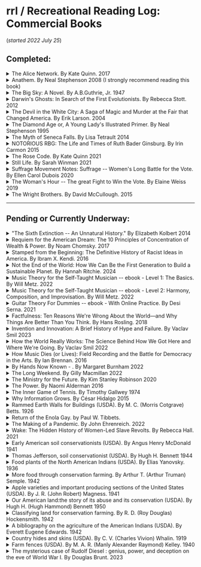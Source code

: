 # rrl / Recreational Reading Log: Commercial Books  
(*started 2022 July 25*)  

## Completed:  

<details><summary>The Alice Network.  By Kate Quinn.  2017</summary>  

### The Alice Network.  
Audio: https://www.overdrive.com/media/2985766/the-alice-network  
Ebook: https://www.overdrive.com/media/2952389/the-alice-network  
http://www.katequinnauthor.com/books/the-alice-network  
By [Kate Quinn](https://en.wikipedia.org/wiki/Kate_Quinn).  
Reading Notes:  See the [Wikipedia Summary](https://en.wikipedia.org/wiki/The_Alice_Network)  
Wikipedia Summary: https://en.wikipedia.org/wiki/The_Alice_Network  
Also see an [NPR Summary](https://www.npr.org/2017/06/08/530794379/the-alice-network-is-a-crackling-tale-of-spies-and-suspense)  

</details>

<details>
<summary>Anathem. By Neal Stephenson  2008 (I strongly recommend reading this book)</summary>

### Anathem.  
https://en.wikipedia.org/wiki/Anathem  
https://www.nealstephenson.com/anathem.html  
By [Neal Stephenson](https://en.wikipedia.org/wiki/Neal_Stephenson)  
Published 2008, 937 pages.  
See the plot summary at: https://en.wikipedia.org/wiki/Anathem#Plot_summary  
When you are finished with the book (*or whenever...*) consider reading Stephenson's [Acknowledgments page](https://www.nealstephenson.com/acknowledgments.html) to get a sense of what parts of this story are more tightly coupled to other's ideas.  

<details>
<summary>Reading Notes: </summary>

This story has enormous scope, incorporating a broad spectrum of [science fiction](https://en.wikipedia.org/wiki/List_of_science_fiction_themes) and [religious](https://en.wikipedia.org/wiki/List_of_religious_ideas_in_science_fiction) themes as it builds out science, technology, religion, and secular societies across multiple worlds.  
Some Quotes from the book:  
>Its general import is that one should never believe a thing only because one wishes that it were true.  

>They knew many things but had no idea why.  And strangely this made them more, rather than less, certain that they were right.  

>"That is the kind of beauty that I was trying to get you to see," Orolo told me. "Nothing is more important than that you see and love the beauty that is right in front of you, or else you will have no defense against the ugliness that will hem you in and come at you in so many ways."  

>Thousands of years ago, the work that people did had been broken down into jobs that were the same every day, in organizations where people were interchangeable parts.  All of the story had been bled out of their lives.  That was how it had to be; it was how you got a productive economy.  But it would be easy to see a will at work behind this: not exactly an evil will, but a selfish will.  The people who made this system thus were jealous, not of money and not of power but of story.  If their employees came home at day's end with interesting stories to tell, it meant something had gone wrong...  

>There is no longer superposition.  No wavefunction collapse.  Just a lot of copies of me -- of my brain -- each really existing in a different parallel cosmos.  The cosmos model residing in each of those parallel brains is really, definitely in one state or another.  And they interfere with one another.  

>Quantum interference -- the crosstalk among similar quantum states -- knits the different versions of your brain together.  

>Hearing was worse than useless; I was sorry I'd been born with ears.  

>And it happened all the time that the compromise between two perfectly rational altrnatives was something that made no sense at all.  

>There is one universe, by the definition of *universe*. It is not the cosmos we see through our eyes and our telescopes -- *that* is but a single Narrative, a thread winding through a Hemm space shared by many other Narratives besides ours.  Each Narrative looks like a cosmos alone, to any consciousness that partakes of it.  

>...the only way to determine the direction of time's arrow was to measure the amount of disorder in a system. The cosmos seems oblivious to time.  It only matters to us.  Consciousness is time-constituting.  We build time up out of instantaneous impressions that flow in through our sensory organs at each moment.  

>We don't give our consciousness sufficient credit for its ability to take in noisy, ambiguous, contradictory givens from the senses, and sort it out... to confer *thisness* on what we perceive.  ...absolutely necessary from an evolutionary standpoint...  

>The full cosmos consists of the physical stuff and consciousness.  Take away the consciouness and it's only dust; add consciousness and you get things, ideas, and time.  

>"All right, already!  I get it! The Hylaean Flow brings about convergent development of consciousness-bearing systems across worldtracks!  But where is the payoff?  There's got to be more to it than this big ship roaming from cosmos to cosmos collecting sample populations and embalming them in spheres."  

>I thought that I was like a man lame in one leg, who learned to move about well enough that all awareness of his disability had passed out of his mind.  And yet, when he tried to go on a journey, he kept finding himself back where he had started, since his weak leg made him go in circles.  But if he found a partner who was weak in the other leg, and the two of them set out as companions...  

>Then I happened to glance down at the coffin beside my knee, and wondered... Who had given the order...  

>There are certain worldtracks -- certain states of affairs -- that are only compatible with certain persons' being...absent.  

>Upsight: A sudden, usually unlooked-for moment of clear understanding.  

>The mystic nails a symbol to one meaning that was true for a moment but soon becomes false.  The poet, on the other hand, sees that truth *while it's true* but understands that symbols are always in flux and that their meanings are fleeting.... Anyway, my point is that guys like Flec have a weakness, almost a kind of addiction, for the mystical, as opposed to poetic, way of using their minds.  

>...the evolution of our minds from bits of inanimate matter was more beautiful and more extraordinary than any of the miracles cataloged down through the ages by the religions of our world. And so he had an instinctive skepticism of any system of thought, religious or theorical, that pretended to encompass that miracle, and in so doing sought to draw limits around it.  

>I was an adjunct professor, which means that I was given the most unpleasant and unrewarding teaching assignments with no opportunity for university-supported research, no job security, and no benefits.  Also the pay was terrible...  

>Well, that would challenge certain assumptions about the nature of reality that I did not even know I had.  

</details>

</details>


<details>
<summary>The Big Sky: A Novel. By A.B.Guthrie, Jr. 1947</summary>  

### The Big Sky.  
Book: https://en.wikipedia.org/wiki/The_Big_Sky_(novel)  (*It seems [widely available](https://duckduckgo.com/?t=h_&q=the+big+sky+by+a.b.+guthrie+jr&ia=web) in libraries and commercially.*)  
Audio: https://www.overdrive.com/media/1222142/the-big-sky (14:24)  
By [A.B.Guthrie, Jr. (Alfred Bertram Guthrie, Jr.)](https://en.wikipedia.org/wiki/A._B._Guthrie_Jr.) (1901 - 1991)  

Reader notes: A classic [western](https://en.wikipedia.org/wiki/Western_(genre)) novel.  It begins in the 1830s about Boone Caudill, Jim Deakins, and Dick Summers.  
After a fight with his father, *Boone* takes his unconscious father's rifle and runs away to *the West* and *the mountains*.  Boone starts his flight as a scared child, but as he overcomes numerous challenges facing him as a penniless runaway he gains confidence in himself and in his *plan* to head *West*.  Jim Deakins joins *Boone* along the road in Kentucky. In St. Louis they join a [keelboat](https://en.wikipedia.org/wiki/Keelboat) team that includes Dick Summers heading up the Missouri River -- headed West. After their keelboat meets with disaster, they stick together trapping and hunting in the mountains for years.  When Dick Summers *goes back East* as an *old man*, Boone and Jim continue together and spend time with the Blackfeet Piegan Indians. Then Boone travels back to Kentucky after receiving a letter from his mother.  Finally, Boone begins a journey West again, stopping to talk with Dick Summers, now farming in Missouri, and coming to a vague *understanding* that *The West* of his dreams is gone and his behavior has left him unmoored and without a sense of his future.  
The story's central character Boone Caudill learns to be an expert trapper, hunter, and tracker -- *joining* nature and observing his environment with all his senses.  He is able to endure enormous suffering from long travel on horseback and on foot and camping in melting heat and sharp cold, from injury, and from lack of food.  As far as that goes, he is a classic, maybe even heroic "[mountain man](https://en.wikipedia.org/wiki/Mountain_man)."  But from many perspectives, Boone Caudill also seems like an anti-hero.  He steals a gun, steals a boat, steals horses, murders repeatedly without remorse.  He is often ill-tempered, unfriendly, even hostile.  He is inarticulate in speech and thought.  This combination often makes him a rough, sporatically dangerous, even malicious character.  
A.B.Guthrie's writing is the hero of this story.  He drew me in and took me on repeated journeys through the mountains, plains and rivers of the 1830s American mountain West.  His humans seem human, and I could *see* and *feel* the world within which the story took place.  Through character's thinking and dialog, the author also presents a range of attitudes and perspectives toward the land and resource *theft*, the cultural and literal genocide of indigenous peoples that was practiced across the American West in the 19th century.  
If you are interested in the topic of *mountain men* in the 19th century, you might try the biography of [Joseph L. Meek](https://en.wikipedia.org/wiki/Joseph_Meek), "[Eleven Years in the Rocky Mountains and Life on the Frontier](https://mccright.github.io/rrl/AudioBooks/)." By [Frances A. Fuller Victor](https://en.wikipedia.org/wiki/Frances_Fuller_Victor), 1870.  Audio: https://librivox.org/eleven-years-in-the-rocky-mountains-and-a-life-on-the-frontier-by-frances-a-fuller-victor/ (13:39) and text: https://www.gutenberg.org/ebooks/39465  
My copy of this book was a loan from a brother-in-law.  It was printed in 1980 and included a helpful map in the front.  This was excellent recreational reading and I recommend it to everyone having even a hint of interest in this genre!  

Wikipedia Summary: https://en.wikipedia.org/wiki/The_Big_Sky_(novel)  

</details>


<details>
<summary>Darwin's Ghosts: In Search of the First Evolutionists. By Rebecca Stott.  2012</summary>  

### Darwin's Ghosts: In Search of the First Evolutionists.  
https://catalog.urbandalelibrary.org/polaris/search/title.aspx?ctx=3.1033.0.0.3&pos=4&cn=146154  
By [Stott, Rebecca](https://en.wikipedia.org/wiki/Rebecca_Stott)  (1964 - ___)  
<details>
<summary>Reader's Notes, Librivox and Other 3rd Party Summaries:</summary> 

Reader's Notes: From the highest level, "Darwin's Ghosts" is "[2,200-year history of Darwin's predecessors](https://en.wikipedia.org/wiki/Rebecca_Stott)" along with investigating how the work of those individuals on the origins of life influenced the arts and popular culture.  The author investigates the idea of "transmutation" [more thoroughly than did Darwin](https://www.theguardian.com/books/2012/jun/01/darwins-ghosts-rebecca-stott-review). Example... While Europe drug through the middle ages Viking long boats were invading Britain, in Basra and Bagdad, elites paid for the expansion and distribution of knwoledge...  Ninth century Abbasid empire scholar called [al-Jāḥiẓ](https://en.wikipedia.org/wiki/Al-Jahiz) was part of a corp of translators, translating earlier manuscripts while also creating new books.  al-Jāḥiẓ, "to fulfil his moral obligation to God, an obligation enjoined by the [Quran](https://en.wikipedia.org/wiki/Quran) to look closely and search for understanding," wrote about nature's interconnectedness, ecosystems and survival of the fittest in his unfinished, 7-volume book of "Living Beings"...  Stott moves on through contributions of [Aristotle](https://en.wikipedia.org/wiki/Aristotle), [Leonardo da Vinci](https://en.wikipedia.org/wiki/Leonardo_da_Vinci), [Benoît de Maillet (Telliamed)](https://en.wikipedia.org/wiki/Beno%C3%AEt_de_Maillet), [Bernard Palissy](https://en.wikipedia.org/wiki/Bernard_Palissy), [Abraham Tremblay](https://en.wikipedia.org/wiki/Abraham_Trembley), [Denis Diderot](https://en.wikipedia.org/wiki/Denis_Diderot), [Jean-Baptiste Lamarck](https://en.wikipedia.org/wiki/Jean-Baptiste_Lamarck), [Constantine Samuel Rafinesque](https://en.wikipedia.org/wiki/Constantine_Samuel_Rafinesque), [Robert Edmond Grant](https://en.wikipedia.org/wiki/Robert_Edmond_Grant), [Robert Chambers](https://en.wikipedia.org/wiki/Robert_Chambers_(publisher,_born_1802)), [Alfred Wallace](https://en.wikipedia.org/wiki/Alfred_Russel_Wallace) and more.  Many of them performed their investigations and built their arguments/explanations in the context of "governing" bodies and accompanying systems which demanded conformance with the idea that "[everything was presumed to have been created perfectly by God](https://www.bookbrowse.com/reviews/index.cfm/book_number/2721/darwins-ghosts)" -- sometimes under threat of death.  
Third Party Reviews / Summaries:  
"Darwin's Ghosts by Rebecca Stott – review." By Richard Fortey, Fri 1 Jun 2012. (accessed 2023-09-19)  [https://www.theguardian.com/books/2012/jun/01/darwins-ghosts-rebecca-stott-review](https://www.theguardian.com/books/2012/jun/01/darwins-ghosts-rebecca-stott-review)  
https://catalog.urbandalelibrary.org/polaris/search/title.aspx?ctx=3.1033.0.0.3&pos=4&cn=146154  
>A NEW YORK TIMES NOTABLE BOOK "[An] extraordinarily wide-ranging and engaging book [about] the men who shaped the work of Charles Darwin . . . a book that enriches our understanding of how the struggle to think new thoughts is shared across time and space and people."-- The Sunday Telegraph (London) Soon after the publication of On the Origin of Species, Charles Darwin received an unsettling letter that accused him of taking credit for a theory that had already been discovered by others. Realizing his error of omission, Darwin tried to trace all of the natural philosophers who had laid the groundwork for his theory, but he found that history had already forgotten many of them. Rebecca Stott goes in search of these ghosts, telling the epic story of the discovery of evolution and natural selection from Aristotle to the ninth-century Arab writer Al-Jahiz to Leonardo da Vinci to the brilliant naturalists of the Jardin des Plantes to Alfred Wallace and Erasmus Darwin, and finally to Charles Darwin himself. Evolution was not discovered single-handedly. It was an idea that was advanced over centuries by daring individuals across the globe who had the imagination to speculate on nature's extraordinary ways--and the courage to articulate such speculations at a time when to do so was often considered heresy. Praise for Darwin's Ghosts "Absorbing . . . Stott captures the breathless excitement of an investigation on the cusp of the unknown. . . . A lively, original book."-- The New York Times Book Review "Stott's research is broad and unerring; her book is wonderful. . . . An exhilarating romp through 2,000 years of fascinating scientific history."-- Nature "Stott brings Darwin himself to life. . . . [She] writes with a novelist's flair. . . . Darwin and the 'ghosts' so richly described in Ms. Stott's enjoyable book are the descendants of Aristotle and Bacon and the ancestors of today's scientists."-- The Wall Street Journal "Riveting . . . Stott has done a wonderful job in showing just how many extraordinary people had speculated on where we came from before the great theorist dispelled all doubts."-- The Guardian (U.K.)  

</details>
</details>


<details>
<summary>The Devil in the White City: A Saga of Magic and Murder at the Fair that Changed America. By Erik Larson. 2004</summary>

### The Devil in the White City: A Saga of Magic and Murder at the Fair that Changed America.  
https://www.penguinrandomhouse.com/books/98115/the-devil-in-the-white-city-by-erik-larson/  
By [Erik Larson](https://en.wikipedia.org/wiki/Erik_Larson_(author))  (1954 - ), Published 2004, Vintage, 447 pages.  

Reading Notes:  An interesting investigation of the 1893 Chicago World's Fair, and the serial murderer [Herman Webster Mudgett](https://en.wikipedia.org/wiki/H._H._Holmes) (a.k.a. Dr. Henry Howard Holmes or H. H. Holmes) who took advantage of those attracted to the city during its construction and run-time. See the [Wikipedia summary](https://en.wikipedia.org/wiki/The_Devil_in_the_White_City) for a more thorough review.  

3rd Party Summaries:  
https://en.wikipedia.org/wiki/The_Devil_in_the_White_City  
https://www.nytimes.com/2003/02/10/books/books-of-the-times-add-a-serial-murderer-to-1893-chicago-s-opulent-overkill.html  
https://www.readinggroupguides.com/reviews/the-devil-in-the-white-city/guide  
https://www.sparknotes.com/lit/the-devil-in-the-white-city/summary/  


</details>

<details>
<summary>The Diamond Age or, A Young Lady's Illustrated Primer.  By Neal Stephenson  1995</summary>

### The Diamond Age or, A Young Lady's Illustrated Primer  
https://en.wikipedia.org/wiki/The_Diamond_Age  
By [Neal Stephenson](https://en.wikipedia.org/wiki/Neal_Stephenson)  
Published 1995  
Summary:  
..."nanotechnology made nearly anything possible, and so the cultural role in deciding what *should* be done with it had become far more important than imagining what *could* be done with it." (page 37)  This book [covers a lot of territory](https://en.wikipedia.org/wiki/The_Diamond_Age).  Written in the early 1990s, Stephenson created a world in the 3rd or 4th decade of the 21st century where nanotechnology had changed *everything* and humanity was characterized by extreme tribalism.  

</details>


<details><summary>The Myth of Seneca Falls.  By Lisa Tetrault  2014</summary>

### The Myth of Seneca Falls -- Memory and the Women's Suffrage Movement, 1848-1898.  
https://www.overdrive.com/media/3347264/the-myth-of-seneca-falls  
https://uncpress.org/book/9781469633503/the-myth-of-seneca-falls/  
By [Lisa Tetrault](https://www.cmu.edu/dietrich/history/people/faculty/tetrault.html), 2014, The University of North Carolina Press  
Explores some of the core myth-making establishing the widely-accepted narrative of the women's suffrage movement in the U.S.  
  
</details>


<details><summary>NOTORIOUS RBG: The Life and Times of Ruth Bader Ginsburg.  By Irin Carmon  2015</summary>

### Notorious RBG: The Life and Times of Ruth Bader Ginsburg  
Audio: https://www.overdrive.com/media/2396486/notorious-rbg  
Ebook: https://www.overdrive.com/media/2122662/notorious-rbg  
This is an often uncritical "[Ruth Bader](https://en.wikipedia.org/wiki/Ruth_Bader_Ginsburg) Ginsburg Museum" well-described in a 2015 NYT book review here: [https://www.nytimes.com/2015/12/06/books/review/notorious-rbg-the-life-and-times-of-ruth-bader-ginsburg.html](https://www.nytimes.com/2015/12/06/books/review/notorious-rbg-the-life-and-times-of-ruth-bader-ginsburg.html)  
By [Irin Carmon](https://en.wikipedia.org/wiki/Irin_Carmon) and [Shana Knizhnik](https://en.wikipedia.org/wiki/Shana_Knizhnik), published 2015.  

</details>


<details><summary>The Rose Code. By Kate Quinn  2021</summary>

### The Rose Code.  
Audio: https://www.overdrive.com/media/5761753/the-rose-code  
Ebook: https://www.overdrive.com/media/5537221/the-rose-code  
[https://catalog.urbandalelibrary.org/...](https://catalog.urbandalelibrary.org/polaris/search/searchresults.aspx?ctx=3.1033.0.0.3&type=Keyword&term=the%20rose%20code&by=TI&sort=RELEVANCE&limit=TOM=*&query=&page=0&searchid=3)  
https://www.katequinnauthor.com/books/the-rose-code/  
By [Kate Quinn](https://en.wikipedia.org/wiki/Kate_Quinn).  
Reading Notes:  
This is a useful and entertaining (*fictional*) history about the WWII cryptographers (*and others*) of Bletchley Park -- the operators and mathematicians that play a material role in the history of computers and code-breaking.  

</details>


<details><summary>Still Life.  By Sarah Winman 2021  </summary>

### Still Life.  
https://www.penguinrandomhouse.com/books/670069/still-life-by-sarah-winman/  
By [Sarah Winman](https://en.wikipedia.org/wiki/Sarah_Winman) and [and interview here](https://www.abc.net.au/news/2022-08-06/sarah-winman-still-life-book-interview/101300474) (1964 - ),  G.P. Putnam's Sons, Publication date: November 2, 2021; 464 pages  

Reading Notes:  
Quote:  
>A meager stain in the corridors of history, that's all we are. A little mark of scuff.  

This is an excellent story about a collection of kind people starting with a chance meeting in 1940s wartime Italy, then a neighborhood bar in London after the war, and a neighborhood in Florence in the 1950s, 60s, and into the 70s.  *see the either or both of the reviews below...*  

3rd Party Summaries:  
[NYT Review By Lauren Fox](https://www.nytimes.com/2021/11/02/books/review/still-life-sarah-winman.html), and [Washington Post Review By Ron Charles](https://www.washingtonpost.com/entertainment/books/still-life-sarah-winman-book-review/2021/11/22/2eb81bca-4bcc-11ec-b0b0-766bbbe79347_story.html)  

</details>


<details><summary>Suffrage Movement Notes: Suffrage -- Women's Long Battle for the Vote.  By Ellen Carol Dubois  2020</summary>

### Suffrage Movement Notes: Suffrage -- Women's Long Battle for the Vote.  
https://www.simonandschuster.com/books/Suffrage/Ellen-Carol-DuBois/9781501165184  
By [Ellen Carol Dubois](https://ellencaroldubois.com/about/), 2020, Simon & Schuster.  
Summary:  
...explores 75 years of suffrage struggle, Organized into four episodes:  first, "universal suffrage" -- the vote for all U.S. citizens; second, Gilded Age expansion of suffrage support and intersections with other organizations, especially the WTCU; third, highlighting the states that were able to enfranchise four million women by 1914; and finally, the final push for the Nineteenth Amendment in 1920.  
  
</details>


<details><summary>The Woman's Hour -- The great Fight to Win the Vote.  By Elaine Weiss  2019</summary>

### The Woman's Hour -- The great Fight to Win the Vote.  
Audio: https://www.overdrive.com/media/3359963/the-womans-hour  
Ebook: https://www.overdrive.com/media/3348755/the-womans-hour  
https://www.penguinrandomhouse.com/books/318833/the-womans-hour-by-elaine-weiss/  
By [Elaine Weiss](https://elaineweiss.com/bio/), 2019, Penguin Random House  
This is a close-up on Nashville and the people working there in the summer of 1920 as Tennessee becomes the final ratification of the 19th Amendment.  
</details>


<details><summary>The Wright Brothers. By David McCullough. 2015</summary>

### The Wright Brothers.  
Audio: https://www.overdrive.com/media/1815407/the-wright-brothers  
Ebook: https://www.overdrive.com/media/2145785/the-wright-brothers  
By [David McCullough](https://en.wikipedia.org/wiki/David_McCullough) (July 7, 1933 – August 7, 2022)  
[https://catalog.urbandalelibrary.org/...](https://catalog.urbandalelibrary.org/polaris/search/title.aspx?ctx=3.1033.0.0.3&pos=1&cn=178265)  
Readers Notes:  Author David McCullough describes the unique, courageous brothers, Wilbur and Orville Wright, who did the science, engineering, and construction leading to the first powered, heavier-than-air machine to achieve controlled, sustained flight with a pilot aboard on December 17, 1903 at Kitty Hawk, North Carolina.  McCullough carries the story through the brother's *perfection* of their machine and its marketing to a sometimes flight-crazed world, their efforts to protect their patents -- all the while providing context by weaving in the brother's family life.  
Wikipedia Summary: https://en.wikipedia.org/wiki/The_Wright_Brothers_(book)  

</details>


-----
    
## Pending or Currently Underway:  


<details>
<summary>"The Sixth Extinction -- An Unnatural History." By Elizabeth Kolbert 2014</summary>

### "The Sixth Extinction -- An Unnatural History."  
Audio: https://www.overdrive.com/media/1395942/the-sixth-extinction  
Ebook: https://www.overdrive.com/media/1378076/the-sixth-extinction  
By [Elizabeth Kolbert](https://en.wikipedia.org/wiki/Elizabeth_Kolbert)  (1961 - _)  
[OverDrive Summary](https://www.overdrive.com/media/1378076/the-sixth-extinction):  
>A major book about the future of the world, blending intellectual and natural history and field reporting into a powerful account of the mass extinction unfolding before our eyes.  
>Over the last half a billion years, there have been five mass extinctions, when the diversity of life on earth suddenly and dramatically contracted. Scientists around the world are currently monitoring the sixth extinction, predicted to be the most devastating extinction event since the asteroid impact that wiped out the dinosaurs. This time around, the cataclysm is us.  
>In The Sixth Extinction, two-time winner of the National Magazine Award and New Yorker writer Elizabeth Kolbert draws on the work of scores of researchers in half a dozen disciplines, accompanying many of them into the field: geologists who study deep ocean cores, botanists who follow the tree line as it climbs up the Andes, marine biologists who dive off the Great Barrier Reef. She introduces us to a dozen species, some already gone, others facing extinction, including the Panamian golden frog, staghorn coral, the great auk, and the Sumatran rhino. Through these stories, Kolbert provides a moving account of the disappearances occurring all around us and traces the evolution of extinction as concept, from its first articulation by Georges Cuvier in revolutionary Paris up through the present day. The sixth extinction is likely to be mankind's most lasting legacy; as Kolbert observes, it compels us to rethink the fundamental question of what it means to be human.  

</details>


<details>
<summary>Requiem for the American Dream: The 10 Principles of Concentration of Wealth & Power. By Noam Chomsky.  2017</summary>

### Requiem for the American Dream: The 10 Principles of Concentration of Wealth & Power.  
Ebook: https://www.overdrive.com/media/2950318/requiem-for-the-american-dream  
Audio: https://www.overdrive.com/media/3783918/requiem-for-the-american-dream  
By [Noam Chomsky](https://en.wikipedia.org/wiki/Noam_Chomsky)  (1928 - __)  
[Wikipedia Summary](https://en.wikipedia.org/wiki/Requiem_for_the_American_Dream):  
>(*This is*) a book by political activist and linguist Noam Chomsky. It was created and edited by Peter Hutchinson, Kelly Nyks, and Jared P. Scott. It lays out Chomsky's analysis of [neoliberalism](https://en.wikipedia.org/wiki/Neoliberalism).  It focuses on the concentration of wealth and power in United States over the past forty years, analyzing the [income inequality](https://en.wikipedia.org/wiki/Economic_inequality).  The book was published by Seven Stories Press in 2017.  
>The book charts Chomsky's analysis of the concentration of wealth from the 1970s to now. Chomsky analyzes the way in which power relations shifted from the late 1940s to today, in the name of "plutocratic interests".[2] This shift in power relations ends up being an assault "on lower- and middle-class people, which has escalated in recent decades during the ascendancy of what is known as 'neoliberalism' – with fiscal austerity for the poor and tax cuts and other subsidies for the wealthy minority."[3] Chomsky is most interested in how the rise of financialization, which "is a process whereby financial markets, financial institutions, and financial elites gain greater influence over economic policy and economic outcomes,"[4] and how it affects and shapes public life in America, leading to a concentration of wealth and power to elite persons and institutions. This has been shown to lead to phenomena like the richest people in the world having as much wealth as the bottom half of the world.  

</details>


<details>
<summary>Stamped from the Beginning: The Definitive History of Racist Ideas in America. By Ibram X. Kendi.  2016 </summary>

### Stamped from the Beginning: The Definitive History of Racist Ideas in America.  
https://www.ibramxkendi.com/stampedbook  
Ebook: https://www.overdrive.com/media/3332121/stamped-from-the-beginning  
Audio: https://www.overdrive.com/media/10236401/stamped-from-the-beginning  
https://www.boldtypebooks.com/titles/ibram-x-kendi/stamped-from-the-beginning/9781568585987/  
By [Ibram X. Kendi](https://www.ibramxkendi.com/bio) and [and here]((https://en.wikipedia.org/wiki/Ibram_X._Kendi)) (1982 - ),  Bold Type Books, Publication date: April 12, 2016; 608 pages  

Reading Notes:  

3rd Party Summaries:  
[Author's Summary](https://www.ibramxkendi.com/stamped).  
Wikipedia Summary](https://en.wikipedia.org/wiki/Stamped_from_the_Beginning)  
[The Guardian Review By Mark Anthony Neal](https://www.theguardian.com/books/2017/aug/24/stamped-from-beginning-ibram-x-kendi-review)  
[Wash.Post Review By Carlos Lozada](https://www.washingtonpost.com/news/book-party/wp/2016/04/15/the-racism-of-good-intentions/)  

</details>


<details>
<summary>Not the End of the World: How We Can Be the First Generation to Build a Sustainable Planet. By Hannah Ritchie. 2024</summary>

### Not the End of the World: How We Can Be the First Generation to Build a Sustainable Planet. 2024  
[Pending release January 9, 2024](https://www.nottheendoftheworld.co.uk/)  
Ebook: https://www.overdrive.com/media/9820151/not-the-end-of-the-world  
Audio: https://www.overdrive.com/media/9819983/not-the-end-of-the-world  
By [Hannah Ritchie](https://en.wikipedia.org/wiki/Hannah_Ritchie)  

[GatesNotes Review](https://www.gatesnotes.com/Not-the-End-of-the-World) quote:  
>"Ritchie has a perspective shaped less by the news than by the facts -- something she’s refined through her work as lead researcher at 'Our World in Data,' an online platform that publishes some of my favorite data-driven articles and graphics on global issues today. (The Gates Foundation is a funder.) ...she uses those facts to tell a surprisingly optimistic and often counterintuitive story, one that completely contradicts the doomsday-ism in most climate change conversations.  After reading her whole book -- which comes out in the U.S. on January 9, 2024, and in the U.K. on January 11 -- I can confidently say that Ritchie has done for the environment what (Hans) Rosling spent his life doing for public health and global development."  

[Our World in Data](https://ourworldindata.org/)  
[Hans Rosling](https://en.wikipedia.org/wiki/Hans_Rosling)  

</details>


<details>
<summary>Music Theory for the Self-Taught Musician -- ebook - Level 1: The Basics.  By Will Metz.  2022</summary>

### Music Theory for the Self-Taught Musician -- ebook - Level 1: The Basics  
Ebook: https://www.overdrive.com/media/8686036/music-theory-for-the-self-taught-musician  
By [Will Metz](https://www.linkedin.com/in/guillaume-metz-54539b136/) and some of his [free videos](https://www.willmetzacademy.com/blog)  

</details>


<details>
<summary>Music Theory for the Self-Taught Musician -- ebook - Level 2: Harmony, Composition, and Improvisation.  By Will Metz. 2022</summary>

### Music Theory for the Self-Taught Musician -- ebook - Level 2: Harmony, Composition, and Improvisation  
Ebook: https://www.overdrive.com/media/8686038/music-theory-for-the-self-taught-musician  
By [Will Metz](https://www.linkedin.com/in/guillaume-metz-54539b136/) and some of his [free videos](https://www.willmetzacademy.com/blog)  

</details>


<details>
<summary>Guitar Theory For Dummies -- ebook - With Online Practice.  By Desi Serna. 2021</summary>

### Guitar Theory For Dummies -- ebook - With Online Practice  
Ebook: https://www.overdrive.com/media/7166347/guitar-theory-for-dummies  
By [Desi Serna](https://www.guitarmusictheory.com/) and some of his [free videos](https://www.youtube.com/user/GuitarMusicTheoryTab) and [archived videos](https://www.guitarmusictheory.com/author/gmt1mj/)  

</details>


<details>
<summary>Factfulness: Ten Reasons We're Wrong About the World—and Why Things Are Better Than You Think. By Hans Rosling. 2018</summary>

### Factfulness: Ten Reasons We're Wrong About the World—and Why Things Are Better Than You Think.  
Ebook: https://www.overdrive.com/media/4669521/factfulness  
Audio: https://www.overdrive.com/media/3940143/factfulness  
By [Hans Rosling](https://en.wikipedia.org/wiki/Hans_Rosling)  (1948 - 2017)  

Wikipedia Summary: [https://en.wikipedia.org/wiki/Factfulness...](https://en.wikipedia.org/wiki/Factfulness:_Ten_Reasons_We%27re_Wrong_About_the_World_%E2%80%93_and_Why_Things_Are_Better_Than_You_Think)  
See his: [Ten rules of thumb helping to avoid overdramatic interpretations](https://en.wikipedia.org/wiki/Factfulness:_Ten_Reasons_We%27re_Wrong_About_the_World_%E2%80%93_and_Why_Things_Are_Better_Than_You_Think#Rules_of_thumb)  
GatesNotes Summary: https://www.gatesnotes.com/Factfulness#  

</details>


<details>
<summary>Invention and Innovation: A Brief History of Hype and Failure.  By Vaclav Smil 2023  </summary>

### Invention and Innovation: A Brief History of Hype and Failure.  
By [Vaclav Smil](https://en.wikipedia.org/wiki/Vaclav_Smil) published 2023

[GatesNotes Review](https://www.gatesnotes.com/Invention-and-Innovation) quote:  
>"Smil believes there was only one real period of explosive innovation in the past 150 years: 1867-1914. During those years, inventors created internal combustion engines, electric lights, the telephone, inexpensive methods of producing steel, aluminum smelting, plastics, and the first electronic devices. Humanity also gained revolutionary insights in the fields of infectious disease, medicine, agriculture, and nutrition."  

</details>


<details>
<summary>How the World Really Works: The Science Behind How We Got Here and Where We're Going.  By Vaclav Smil 2022  </summary>

### How the World Really Works: The Science Behind How We Got Here and Where We're Going.  
Ebook: https://www.overdrive.com/media/6495140/how-the-world-really-works  
Audio: https://www.overdrive.com/media/6490996/how-the-world-really-works  
By [Vaclav Smil](https://en.wikipedia.org/wiki/Vaclav_Smil) published 2022, 336 pages  
This is a useful book, one that should be required reading for anyone.  
Summary at: https://www.kirkusreviews.com/book-reviews/vaclav-smil/how-the-world-really-works/ and read a review by Bill Gates at: [https://www.gatesnotes.com/Books/How-the-World-Really-Works](https://www.gatesnotes.com/Books/How-the-World-Really-Works)  

<details>
<summary>Reading Notes:</summary>

>By 1800... plant fuels still supply more than 98 percent of all heat and light used by [humans (*as opposed to coal or animal oils*)], and human and animal muscles still provide more than 90% of all mechanical energy needed in farming, construction, and manufacturing. ...Even by 1850, rising coal extraction in Europe and North America supplies no more than 7% of all fuel energy, nearly half of all useful kenetic energy comes from draft animals, about 40% from human muscles, and just 15% from the three inanimate prime movers: waterwheels, windmills, and the slowly spreading steam engines. ...by 1900...modern energy sources (coal and some crude oil) provide half of all primary energy, and traditional fuels (wood, charcoal, straw) the other half.  ...By 1900, inanimate prime movers supply about half of all mechanical energy... By 1950, fossil fuels supply nearly 3/4 of primary energy (still dominated by coal) and inanimate prime movers...provide more than 80% of all mechanical energy... (page 17)  
>...by the year 2000...only (about 12%) depend on biomass fuels for primary energy. ... Animate prime movers hold only a 5% share of mechanical energy... 1,500-fold increase (*in the use of fossil fuels*) over the past 220 years. (page 18)  
>since 1800 the gain (*in overall energy efficiency*) was about 3,500-fold. ... An average inhabitant of the Earth nowadays has at their disposal nearly 700 times more useful energy than their ancestors had at the beginning of the 19th century. ...(*by 2020*)it is as if 60 adults would be working non-stop, day and night, for each average person; and for the inhabitants of affluent countries this equivalent of steadily laboring adults would be...between 200 and 240. (page 19)  
>..."the economic system is essentially a system for extracting, processing and transforming energy as resources into energy embodied in products and services." ...Given all these readily verifiable realities, it is hard to understand why modern economics has largely ignored energy. ...as if output could be produced by labor and capital alone... Understanding how the world really works cannot be done without at least a modicum of energy literacy. (page 21)  
>...our civilization is so deeply reliant on fossil fuels that the next transition will take much longer than most people think. (page 22)  
>Energy is among the most elusive and most misunderstood concepts, and a poor grasp of basic realities has led to many illusions and delusions. (page 23)  (*It is often not practical/possible to substitute one form of energy with another*)  
Energy: The common definition == "The capacity for doing work" or (*Richard Feynman*) "energy has a large number of different forms, and there is a formula for each one.  These are gravitational energy, kinetic energy, heat energy, elastic energy, electrical energy, chemical energy, radiant energy, nuclear energy, mass energy."  
>...Electricity still supplies only a relatively small share of the final global energy consumption, just 18 percent. (page 35)  
>...(*the amount of electricity generated by*) nuclear fission...peaked in 2006, and has since declined slightly to about 10 percent of global electricity generation. (page 36)  
>Given the fact that annual CO2 emissions from fossil fuel combustion surpassed 37 billion tons in 2019, the net-zero goal by 2050 will call for an energy transition of unprecented in both pace and scale. (page 38)  
>Annual global demand for fossil carbon is now (2019) just above 10 million tons a year -- a mass nearly five times more than the recent annual harvest of all stable grains feeding humanity, and more than twice the mass of water drunk annual by the world's nearly 8 billion (2019) inhabitants...  (page 42)  
> ...the affluent world...can take some impressive and relatively rapid decarbonization steps (to put it bluntly, it should do with using less energy of any kind). (page 43)  


Mechanical energy: Isaac Newton's approach == a joule is the force of one newton, or '*the mass of 1 kilogram accelerated by 1 m/s² acting over a distance of 1 meter*.  
https://books.google.com/books?id=LKZPEAAAQBAJ&printsec=frontcover#v=onepage&q&f=false  

[Harvard Book Store](https://www.harvard.com/book/how_the_world_really_works/) review:  
>"An essential analysis of the modern science and technology that makes our twenty-first century lives possible--a scientist's investigation into what science really does, and does not, accomplish. We have never had so much information at our fingertips and yet most of us don't know how the world really works. This book explains seven of the most fundamental realities governing our survival and prosperity."  

</details>

</details>


<details>
<summary>How Music Dies (or Lives): Field Recording and the Battle for Democracy in the Arts. By Ian Brennan.  2016</summary>

### How Music Dies (or Lives): Field Recording and the Battle for Democracy in the Arts.  
Ebook: https://www.overdrive.com/media/2570801/how-music-dies-or-lives-field-recording-and-the-battle-f  
https://www.skyhorsepublishing.com/allworth-press/9781621534877/how-music-dies-or-lives/  
https://books.google.com/books/about/How_Music_Dies_or_Lives.html?id=YjmCDwAAQBAJ  
By [Ian Brennan](https://en.wikipedia.org/wiki/Ian_Brennan_(music_producer)) and [and interview here](https://infiniteculture.wordpress.com/2016/01/06/breaking-down-barriers-an-interview-with-ian-brennan/) (1966 - ),  
Foreword by [Corin Tucker](https://en.wikipedia.org/wiki/Corin_Tucker)  
Allworth, Publication date: February 23, 2016; 426 pages  

Reading Notes:  

[Publisher's Summary](https://www.skyhorsepublishing.com/allworth-press/9781621534877/how-music-dies-or-lives/):  
All recordings document life, arising from a specific time and place, and if that place is artificial, the results will be as well.  Culled from a lifetime of learning through failure and designed to provoke thought and inspiration for artists in every medium, How Music Dies (or Lives) is a virtual how-to manual for those on a quest for authenticity in an age of airbrushed and Auto-Tuned so-called "artists."  Author and Grammy-winning producer Ian Brennan chronicles his own journeys to find new and ancient sounds, textured voices, and nonmalleable songs, and he presents readers with an intricate look at our technological society.  His concise prose covers topics such as:  

* The damages of colonization in generalizing distinctive variations  
* The need for imperfection  
* The gaps between manufacturing and invention  
* The saturation of music in everyday life  

This guide serves those who ask themselves, "What's wrong with our culture?" Along with possible answers are lessons in using the microphone as a telescope, hearing the earth as an echo, and appreciating the value of democratizing voices.  

</details>



<details>
<summary>By Hands Now Known - . By Margaret Burnham  2022</summary>

### : Jim Crow's Legal Executioners  
Ebook: https://www.overdrive.com/media/8821955/by-hands-now-known  
Audio: https://www.overdrive.com/media/9143698/by-hands-now-known  
https://www.google.com/books/edition/By_Hands_Now_Known_Jim_Crow_s_Legal_Exec/9N9hEAAAQBAJ    
Illustrated | 328 pp. | W.W. Norton & Company  
By [Margaret A. Burnham](https://en.wikipedia.org/wiki/Margaret_Burnham) and [https://law.northeastern.edu/faculty/burnham/](https://law.northeastern.edu/faculty/burnham/)  
Reviews:  
https://www.nytimes.com/2022/09/21/books/review/by-hands-now-known-margaret-burnham.html  
https://www.nybooks.com/articles/2023/04/06/a-regional-reign-of-terror-jim-crow-by-hands-now-known/  

</details>

<details>
<summary>The Long Weekend. By Gilly Macmillan  2022</summary>

### The Long Weekend: A Novel -- Three Couples, Two Bodies, One Secret.  
https://www.harpercollins.com/products/the-long-weekend-gilly-macmillan  
[https://catalog.urbandalelibrary.org/...](https://catalog.urbandalelibrary.org/polaris/search/title.aspx?ctx=3.1033.0.0.3&pos=1&cn=463648)  
By [Gilly Macmillan](https://www.harpercollins.com/blogs/authors/gilly-macmillan-201511204348807).  
ISBN: 9780063074323  

</details>


<details>
<summary>The Ministry for the Future.  By Kim Stanley Robinson  2020</summary>

### The Ministry for the Future  
Audio: https://www.overdrive.com/media/5558525/the-ministry-for-the-future  
Ebook: https://www.overdrive.com/media/5255196/the-ministry-for-the-future  
By [Kim Stanley Robinson](https://en.wikipedia.org/wiki/Kim_Stanley_Robinson) (1952 - _)  
Published October 2020, 576 pages  

Wikipedia Summary: https://en.wikipedia.org/wiki/The_Ministry_for_the_Future  

See the audio book entry on my [AudioBooks page](https://mccright.github.io/rrl/AudioBooks/#ministry_for_the_future)  
This may be one of those books to read after listening to it.   

</details>

<details>
<summary>The Power.  By Naomi Alderman  2016</summary>

### The Power.  
https://en.wikipedia.org/wiki/The_Power_(Alderman_novel)
By [Naomi Alderman](https://en.wikipedia.org/wiki/Naomi_Alderman)  Published 2016  
[Review placeholder]()  
>"What would the world be like, Alderman asks, if all the women on Earth suddenly developed the ability to discharge massive electric shocks from their bodies? She takes this single idea and explores how it changes the dynamic between men and women, and among women. In doing so, she reveals a lot about how power and gender work today. (The word “power" in the title has multiple meanings.)"  From [Bill Gates](https://www.gatesnotes.com/Books/The-Power)  

</details>

<details>
<summary>The Inner Game of Tennis.  By Timothy Gallwey  1974</summary>

### The Inner Game of Tennis.  
https://archive.org/details/innergameoftenni00gall  
By [Timothy Gallwey](https://en.wikipedia.org/wiki/Timothy_Gallwey)  published 1974  
[Review placeholder]()  
>"Tennis has evolved over the years. The best players in the world today play a very different style from the champions of 50 years ago. But The Inner Game of Tennis is just as relevant today as it was in 1974. Even as the outer game has changed, the inner game has remained the same." From [Bill Gates](https://www.gatesnotes.com/Books/The-Inner-Game-of-Tennis)  

</details>

<details>
<summary>Why Information Grows.  By César Hidalgo  2015</summary>

### Why Information Grows  
By [César Hidalgo](https://en.wikipedia.org/wiki/C%C3%A9sar_Hidalgo)  published 2015  
[Review placeholder]()  

</details>

<details>
<summary>Rammed Earth Walls for Buildings (USDA).  By M. C. (Morris Cotgrave) Betts.  1926</summary>

### Rammed Earth Walls for Buildings (USDA)  
https://handle.nal.usda.gov/10113/ORC00000481  
(1937 version at: https://play.google.com/books/reader?id=6KIFAAAAMAAJ&pg=GBS.PP4&hl=en)  
By M. C. (Morris Cotgrave) Betts (1875-1936) and T. A. H. (Thomas Arrington Huntington) Miller (1885-1949)  
Publisher: U.S. Dept. of Agriculture, 1926  
26 pages  

</details>

<details>
<summary>Return of the Enola Gay.  by Paul W. Tibbets. </summary>

### Return of the Enola Gay  
https://catalog.urbandalelibrary.org/polaris/search/title.aspx?ctx=3.1033.0.0.3&pos=1&cn=63468  
by [Tibbets, Paul W.](https://en.wikipedia.org/wiki/Paul_Tibbets) and (Paul Warfield), 1915-2007  

</details>

<details>
<summary>The Making of a Pandemic.  By John Ehrenreich.  2022</summary>

### The Making of a Pandemic -- Social, Political, and Psychological Perspectives on Covid-19  
https://link.springer.com/book/10.1007/978-3-031-04964-4  and for Amazon users: [https://www.amazon.com/gp/product/B0B2QY28XC/](https://www.amazon.com/gp/product/B0B2QY28XC/)  
By [John Ehrenreich](https://en.wikipedia.org/wiki/John_Ehrenreich), Published 2022-05-30  
[About this book.](https://link.springer.com/book/10.1007/978-3-031-04964-4?noAccess=true#about-this-book)  

</details>


<details>
<summary>Wake: The Hidden History of Women-Led Slave Revolts.  By Rebecca Hall.  2021</summary>

### Wake: The Hidden History of Women-Led Slave Revolts  
https://rebhallphd.org/ and https://rebhallphd.org/wake-praise/   
By [Rebecca Hall](https://rebhallphd.org/rebecca-hall/), Illustrated by [Hugo Martinez](https://www.linkedin.com/in/hugo-martinez-88121a6). Simon & Shuster 2021  
Part graphic novel, part memoir, Wake describes women-led slave revolts, and Dr. Rebecca Hall's efforts to find and document them.  
https://interminablerambling.com/2021/07/09/wake/  
https://interminablerambling.com/2021/07/13/layouts-in-rebecca-hall-and-hugo-martinezs-wake/  
https://interminablerambling.com/2021/07/15/retrieving-history-in-rebecca-hall-and-hugo-martinezs-wake/  

</details>

<details>
<summary>Early American soil conservationists (USDA).  By Angus Henry McDonald  1941</summary>

# Early American soil conservationists (USDA)  
https://handle.nal.usda.gov/10113/CAT87206254  
https://handle.nal.usda.gov/10113/ORC00000556
By McDonald, Angus Henry  
Publisher: U.S. Dept. of Agriculture. 1941, 63 pages  

</details>

<details>
<summary>Thomas Jefferson, soil conservationist (USDA).  By Hugh H. Bennett  1944</summary>

### Thomas Jefferson, soil conservationist (USDA)  
https://handle.nal.usda.gov/10113/CAT88900165  
By Bennett, Hugh H. (Hugh Hammond)  
Publisher: U.S. Dept. of Agriculture. 1944, 15 pages  

</details>

<details>
<summary>Food plants of the North American Indians (USDA).  By Elias Yanovsky.  1936</summary>

### Food plants of the North American Indians (USDA)  
https://handle.nal.usda.gov/10113/ORC00000550  
By Elias Yanovsky (1886-____)  
Publisher: U.S. Dept. of Agriculture. 1936, 84 pages  

</details>

<details>
<summary>More food through conservation farming.  By Arthur T. (Arthur Truman) Semple.  1942</summary>

### More food through conservation farming  
https://handle.nal.usda.gov/10113/ORC00000390  
By Arthur T. (Arthur Truman) Semple 1895-  
Publisher: U.S. Dept. of Agriculture. 1942, 54 pages  

</details>

<details>
<summary>Apple varieties and important producing sections of the United States (USDA).  By J. R. (John Robert) Magness.  1941</summary>

### Apple varieties and important producing sections of the United States (USDA)  
https://handle.nal.usda.gov/10113/ORC00000306  
By J. R. (John Robert) Magness 1894-  
Publisher: U.S. Dept. of Agriculture. 1941, 32 pages  

</details>

<details>
<summary>Our American land:the story of its abuse and its conservation (USDA). By Hugh H. (Hugh Hammond) Bennett  1950</summary>

### Our American land:the story of its abuse and its conservation (USDA)  
https://handle.nal.usda.gov/10113/CAT87209318  
By Bennett, Hugh H. (Hugh Hammond)  
Publisher: U.S. Dept. of Agriculture. 1950, 32 pages  

</details>

<details>
<summary>Classifying land for conservation farming. By R. D. (Roy Douglas) Hockensmith.  1942</summary>

### Classifying land for conservation farming  
https://handle.nal.usda.gov/10113/ORC00000318  
By R. D. (Roy Douglas) Hockensmith 1905- and J. G. (John Gordon) Steele 1905-  
Publisher: U.S. Dept. of Agriculture. 1943, 45 pages  

</details>

<details>
<summary>A bibliography on the agriculture of the American Indians (USDA).  By Everett Eugene Edwards.  1942</summary>

### A bibliography on the agriculture of the American Indians (USDA)  
https://handle.nal.usda.gov/10113/ORC00000555  
By Everett Eugene Edwards (1900-___) and Wayne D. (Wayne David) Rasmussen (1915-2004)  
Publisher: U.S. Dept. of Agriculture. 1942, 107 pages  

</details>

<details>
<summary>Country hides and skins (USDA). By C. V. (Charles Vivion) Whalin.  1919</summary>

### Country hides and skins (USDA)  
https://handle.nal.usda.gov/10113/5420602  
By C. V. (Charles Vivion) Whalin  
Publisher: U.S. Dept. of Agriculture. 1919, 64 pages  

</details>

<details>
<summary>Farm fences (USDA).  By M. A. R. (Manly Alexander Raymond) Kelley.  1940</summary>

### Farm fences (USDA)  
https://handle.nal.usda.gov/10113/5420532  
By Kelley, M. A. R. (Manly Alexander Raymond)  
Publisher: U.S. Dept. of Agriculture. 1940, 58 pages  

</details>


<details>
<summary>The mysterious case of Rudolf Diesel : genius, power, and deception on the eve of World War I. By Douglas Brunt. 2023</summary>

### The mysterious case of Rudolf Diesel : genius, power, and deception on the eve of World War I. By Douglas Brunt. 2023  
https://catalog.urbandalelibrary.org/polaris/search/title.aspx?ctx=3.1033.0.0.3&pos=1&cn=493593  
Ebook: https://www.overdrive.com/media/9599062/the-mysterious-case-of-rudolf-diesel  
Audio: https://www.overdrive.com/media/9596527/the-mysterious-case-of-rudolf-diesel  
374 pages  
Summary:  
September 29, 1913: the steamship Dresden is halfway between Belgium and England. On board is one of the most famous men in the world, Rudolf Diesel, whose new internal combustion engine is on the verge of revolutionizing global industry forever. But Diesel never arrives at his destination. He vanishes during the night and headlines around the world wonder if it was an accident, suicide, or murder. After rising from an impoverished European childhood, Diesel had become a multi-millionaire with his powerful engine that does not require expensive petroleum-based fuel. In doing so, he became not only an international celebrity but also the enemy of two extremely powerful men: Kaiser Wilhelm II of Germany and John D. Rockefeller, the founder of Standard Oil and the richest man in the world. The Kaiser wanted the engine to power a fleet of submarines that would finally allow him to challenge Great Britain's Royal Navy. But Diesel had intended for his engine to be used for the betterment of mankind and refused to keep the technology out of the hands of the British or any other nation. For John D. Rockefeller, the engine was nothing less than an existential threat to his vast and lucrative oil empire. As electric lighting began to replace kerosene lamps, Rockefeller's bottom line depended on the world's growing thirst for gasoline to power its automobiles and industries. At the outset of this new age of electricity and oil, Europe stood on the precipice of war. Rudolf Diesel grew increasingly concerned about Germany's rising nationalism and military spending. The inventor was on his way to London to establish a new company that would help Britain improve its failing submarine program when he disappeared. -- From publisher's website.  

Publishers Weekly Summary: https://www.publishersweekly.com/9781982169909  
Review by Andrea Pitzer: https://www.washingtonpost.com/books/2023/09/24/mysterious-case-rudolf-diesel-douglas-brunt/  

</details>
